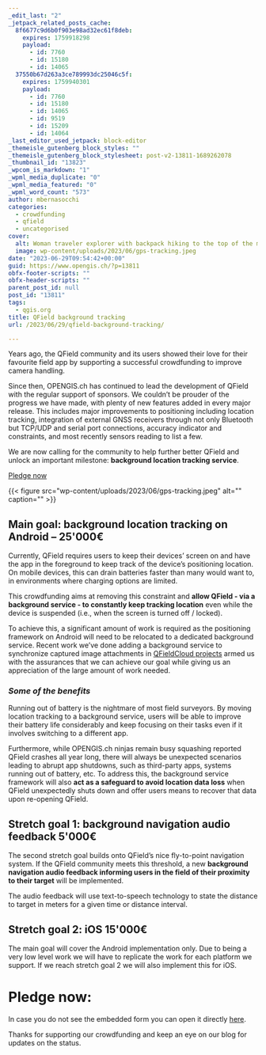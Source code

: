 ```yaml
---
_edit_last: "2"
_jetpack_related_posts_cache:
  8f6677c9d6b0f903e98ad32ec61f8deb:
    expires: 1759918298
    payload:
      - id: 7760
      - id: 15180
      - id: 14065
  37550b67d263a3ce789993dc25046c5f:
    expires: 1759940301
    payload:
      - id: 7760
      - id: 15180
      - id: 14065
      - id: 9519
      - id: 15209
      - id: 14064
_last_editor_used_jetpack: block-editor
_themeisle_gutenberg_block_styles: ""
_themeisle_gutenberg_block_stylesheet: post-v2-13811-1689262078
_thumbnail_id: "13823"
_wpcom_is_markdown: "1"
_wpml_media_duplicate: "0"
_wpml_media_featured: "0"
_wpml_word_count: "573"
author: mbernasocchi
categories:
  - crowdfunding
  - qfield
  - uncategorised
cover:
  alt: Woman traveler explorer with backpack hiking to the top of the mountain. Adventure weekend.
  image: wp-content/uploads/2023/06/gps-tracking.jpeg
date: "2023-06-29T09:54:42+00:00"
guid: https://www.opengis.ch/?p=13811
obfx-footer-scripts: ""
obfx-header-scripts: ""
parent_post_id: null
post_id: "13811"
tags:
  - qgis.org
title: QField background tracking
url: /2023/06/29/qfield-background-tracking/

---
```

Years ago, the QField community and its users showed their love for their favourite field app by supporting a successful crowdfunding to improve camera handling.

Since then, OPENGIS.ch has continued to lead the development of QField with the regular support of sponsors. We couldn’t be prouder of the progress we have made, with plenty of new features added in every major release. This includes major improvements to positioning including location tracking, integration of external GNSS receivers through not only Bluetooth but TCP/UDP and serial port connections, accuracy indicator and constraints, and most recently sensors reading to list a few.

We are now calling for the community to help further better QField and unlock an important milestone: **background location tracking service**.

[Pledge now](#pledge-now)

{{< figure src="wp-content/uploads/2023/06/gps-tracking.jpeg" alt="" caption="" >}}

## Main goal: background location tracking on Android – 25'000€

Currently, QField requires users to keep their devices’ screen on and have the app in the foreground to keep track of the device’s positioning location. On mobile devices, this can drain batteries faster than many would want to, in environments where charging options are limited.

This crowdfunding aims at removing this constraint and **allow QField - via a background service - to constantly keep tracking location** even while the device is suspended (i.e., when the screen is turned off / locked).

To achieve this, a significant amount of work is required as the positioning framework on Android will need to be relocated to a dedicated background service. Recent work we’ve done adding a background service to synchronize captured image attachments in [QFieldCloud projects](https://qfield.cloud/) armed us with the assurances that we can achieve our goal while giving us an appreciation of the large amount of work needed.

### _Some of the benefits_

Running out of battery is the nightmare of most field surveyors. By moving location tracking to a background service, users will be able to improve their battery life considerably and keep focusing on their tasks even if it involves switching to a different app.

Furthermore, while OPENGIS.ch ninjas remain busy squashing reported QField crashes all year long, there will always be unexpected scenarios leading to abrupt app shutdowns, such as third-party apps, systems running out of battery, etc. To address this, the background service framework will also **act as a safeguard to avoid location data loss** when QField unexpectedly shuts down and offer users means to recover that data upon re-opening QField.

## Stretch goal 1: background navigation audio feedback 5'000€

The second stretch goal builds onto QField’s nice fly-to-point navigation system. If the QField community meets this threshold, a new **background navigation audio feedback informing users in the field of their proximity to their target** will be implemented.

The audio feedback will use text-to-speech technology to state the distance to target in meters for a given time or distance interval.

## Stretch goal 2: iOS 15'000€

The main goal will cover the Android implementation only. Due to being a very low level work we will have to replicate the work for each platform we support. If we reach stretch goal 2 we will also implement this for iOS.

# Pledge now:

In case you do not see the embedded form you can open it directly [here](https://forms.clickup.com/2192114/f/22wqj-26041/KCQACZWJ84G4MJJ2XR).

Thanks for supporting our crowdfunding and keep an eye on our blog for updates on the status.
